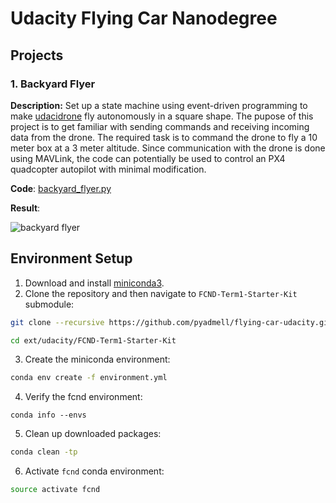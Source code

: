 # Udacity Flying Car Nanodegree

## Projects

### 1. Backyard Flyer
**Description:** Set up a state machine using event-driven programming to make [udacidrone](https://github.com/udacity/udacidrone) fly autonomously in a square shape. The pupose of this project is to get familiar with sending commands and receiving incoming data from the drone. The required task is to command the drone to fly a 10 meter box at a 3 meter altitude. Since communication with the drone is done using MAVLink, the code can potentially be used to control an PX4 quadcopter autopilot with minimal modification.

**Code**: [backyard_flyer.py](projects/backyard_flyer/backyard_flyer.py)

**Result**:

![backyard flyer](doc/gif/backyard_flyer.gif)

## Environment Setup
1. Download and install [miniconda3](https://conda.io/miniconda.html).
2. Clone the repository and then navigate to `FCND-Term1-Starter-Kit` submodule:
```bash
git clone --recursive https://github.com/pyadmell/flying-car-udacity.git

cd ext/udacity/FCND-Term1-Starter-Kit
```
3. Create the miniconda environment:
```bash
conda env create -f environment.yml
```
4. Verify the fcnd environment:
```bahs
conda info --envs
```
5. Clean up downloaded packages:
```bash
conda clean -tp
```
6. Activate `fcnd` conda environment:
```bash
source activate fcnd
```

